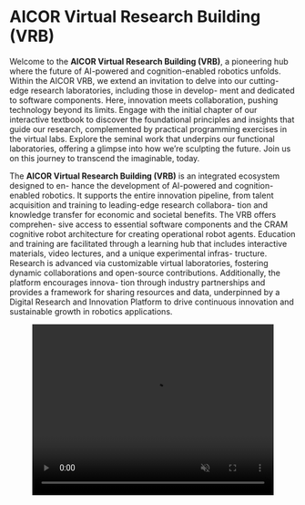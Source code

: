 [comment]: <> (without this comment hugo fails)
<h1>AICOR Virtual Research Building (VRB)</h1>


Welcome to the **AICOR Virtual Research Building (VRB)**, a pioneering hub where the future
of AI-powered and cognition-enabled robotics unfolds. Within the AICOR VRB, we extend
an invitation to delve into our cutting-edge research laboratories, including those in develop-
ment and dedicated to software components. Here, innovation meets collaboration, pushing
technology beyond its limits. Engage with the initial chapter of our interactive textbook to
discover the foundational principles and insights that guide our research, complemented by
practical programming exercises in the virtual labs. Explore the seminal work that underpins
our functional laboratories, offering a glimpse into how we’re sculpting the future. Join us
on this journey to transcend the imaginable, today.


The **AICOR Virtual Research Building (VRB)** is an integrated ecosystem designed to en-
hance the development of AI-powered and cognition-enabled robotics. It supports the entire
innovation pipeline, from talent acquisition and training to leading-edge research collabora-
tion and knowledge transfer for economic and societal benefits. The VRB offers comprehen-
sive access to essential software components and the CRAM cognitive robot architecture for
creating operational robot agents. Education and training are facilitated through a learning
hub that includes interactive materials, video lectures, and a unique experimental infras-
tructure. Research is advanced via customizable virtual laboratories, fostering dynamic
collaborations and open-source contributions. Additionally, the platform encourages innova-
tion through industry partnerships and provides a framework for sharing resources and data,
underpinned by a Digital Research and Innovation Platform to drive continuous innovation
and sustainable growth in robotics applications.

<figure class="video_container">
  <video width="100%%" height="300" autoplay loop muted controls>
    <source src="Coai-Vib-Video.mp4" type="video/mp4">
    Your browser does not support the video tag.
  </video>
</figure>
